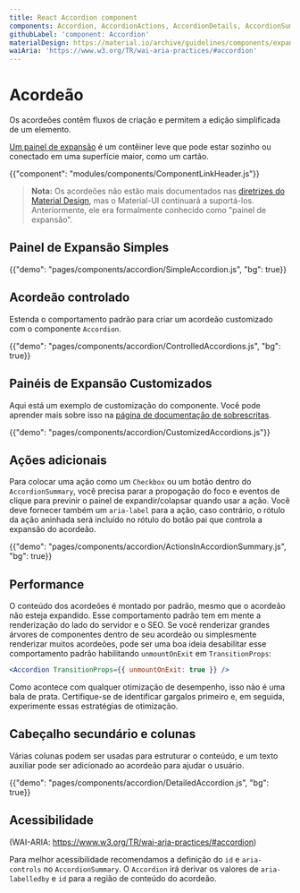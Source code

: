 ```yaml
---
title: React Accordion component
components: Accordion, AccordionActions, AccordionDetails, AccordionSummary
githubLabel: 'component: Accordion'
materialDesign: https://material.io/archive/guidelines/components/expansion-panels.html
waiAria: 'https://www.w3.org/TR/wai-aria-practices/#accordion'
---
```


# Acordeão

<p class="description">Os acordeões contêm fluxos de criação e permitem a edição simplificada de um elemento.</p>

[Um painel de expansão](https://material.io/archive/guidelines/components/expansion-panels.html) é um contêiner leve que pode estar sozinho ou conectado em uma superfície maior, como um cartão.

{{"component": "modules/components/ComponentLinkHeader.js"}}

> **Nota:** Os acordeões não estão mais documentados nas [diretrizes do Material Design](https://material.io/), mas o Material-UI continuará a suportá-los. Anteriormente, ele era formalmente conhecido como "painel de expansão".

## Painel de Expansão Simples

{{"demo": "pages/components/accordion/SimpleAccordion.js", "bg": true}}

## Acordeão controlado

Estenda o comportamento padrão para criar um acordeão customizado com o componente `Accordion`.

{{"demo": "pages/components/accordion/ControlledAccordions.js", "bg": true}}

## Painéis de Expansão Customizados

Aqui está um exemplo de customização do componente. Você pode aprender mais sobre isso na [página de documentação de sobrescritas](/customization/components/).

{{"demo": "pages/components/accordion/CustomizedAccordions.js"}}

## Ações adicionais

Para colocar uma ação como um `Checkbox` ou um botão dentro do `AccordionSummary`, você precisa parar a propogação do foco e eventos de clique para previnir o painel de expandir/colapsar quando usar a ação. Você deve fornecer também um `aria-label` para a ação, caso contrário, o rótulo da ação aninhada será incluído no rótulo do botão pai que controla a expansão do acordeão.

{{"demo": "pages/components/accordion/ActionsInAccordionSummary.js", "bg": true}}

## Performance

O conteúdo dos acordeões é montado por padrão, mesmo que o acordeão não esteja expandido. Esse comportamento padrão tem em mente a renderização do lado do servidor e o SEO. Se você renderizar grandes árvores de componentes dentro de seu acordeão ou simplesmente renderizar muitos acordeões, pode ser uma boa ideia desabilitar esse comportamento padrão habilitando `unmountOnExit` em `TransitionProps`:

```jsx
<Accordion TransitionProps={{ unmountOnExit: true }} />
```

Como acontece com qualquer otimização de desempenho, isso não é uma bala de prata. Certifique-se de identificar gargalos primeiro e, em seguida, experimente essas estratégias de otimização.

## Cabeçalho secundário e colunas

Várias colunas podem ser usadas para estruturar o conteúdo, e um texto auxiliar pode ser adicionado ao acordeão para ajudar o usuário.

{{"demo": "pages/components/accordion/DetailedAccordion.js", "bg": true}}

## Acessibilidade

(WAI-ARIA: https://www.w3.org/TR/wai-aria-practices/#accordion)

Para melhor acessibilidade recomendamos a definição do `id` e `aria-controls` no `AccordionSummary`. O `Accordion` irá derivar os valores de `aria-labelledby` e `id` para a região de conteúdo do acordeão.
